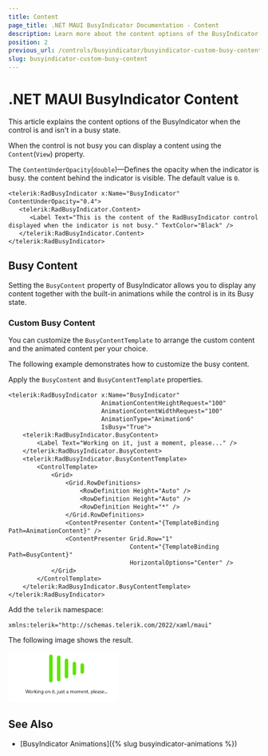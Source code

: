 ```yaml
---
title: Content
page_title: .NET MAUI BusyIndicator Documentation - Content
description: Learn more about the content options of the BusyIndicator when the control is and isn't in a busy state.
position: 2
previous_url: /controls/busyindicator/busyindicator-custom-busy-content
slug: busyindicator-custom-busy-content
---
```


# .NET MAUI BusyIndicator Content

This article explains the content options of the BusyIndicator when the control is and isn't in a busy state.

When the control is not busy you can display a content using the `Content`(`View`) property.

<snippet id='busyindicator-getting-started-xaml' />

The `ContentUnderOpacity`(`double`)&mdash;Defines the opacity when the indicator is busy. the content behind the indicator is visible. The default value is `0`.

```XAML
<telerik:RadBusyIndicator x:Name="BusyIndicator" ContentUnderOpacity="0.4">
   <telerik:RadBusyIndicator.Content>
      <Label Text="This is the content of the RadBusyIndicator control displayed when the indicator is not busy." TextColor="Black" />
   </telerik:RadBusyIndicator.Content>
</telerik:RadBusyIndicator>
```

## Busy Content

Setting the `BusyContent` property of BusyIndicator allows you to display any content together with the built-in animations while the control is in its Busy state. 

### Custom Busy Content

You can customize the `BusyContentTemplate` to arrange the custom content and the animated content per your choice.

The following example demonstrates how to customize the busy content.

Apply the `BusyContent` and `BusyContentTemplate` properties.

```XAML
<telerik:RadBusyIndicator x:Name="BusyIndicator"
						  AnimationContentHeightRequest="100"
						  AnimationContentWidthRequest="100"  
						  AnimationType="Animation6"                                            
						  IsBusy="True">           
    <telerik:RadBusyIndicator.BusyContent>
        <Label Text="Working on it, just a moment, please..." />
    </telerik:RadBusyIndicator.BusyContent>
    <telerik:RadBusyIndicator.BusyContentTemplate>
        <ControlTemplate>
            <Grid>
                <Grid.RowDefinitions>
                    <RowDefinition Height="Auto" />
                    <RowDefinition Height="Auto" />
                    <RowDefinition Height="*" />
                </Grid.RowDefinitions>
                <ContentPresenter Content="{TemplateBinding Path=AnimationContent}" />
                <ContentPresenter Grid.Row="1"
                                  Content="{TemplateBinding Path=BusyContent}"
                                  HorizontalOptions="Center" />
            </Grid>
        </ControlTemplate>
    </telerik:RadBusyIndicator.BusyContentTemplate>
</telerik:RadBusyIndicator>
```

Add the `telerik` namespace:

```XAML
xmlns:telerik="http://schemas.telerik.com/2022/xaml/maui"
```

The following image shows the result.

![BusyIndicator custom busy content](images/busyindicator-custombusycontent.png)

## See Also

- [BusyIndicator Animations]({% slug busyindicator-animations %})
